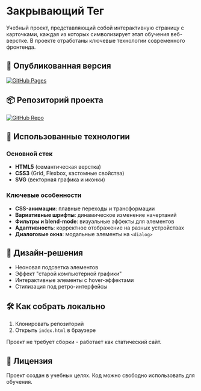 # Закрывающий Тег

Учебный проект, представляющий собой интерактивную страницу с карточками, каждая из которых символизирует этап обучения веб-верстке. В проекте отработаны ключевые технологии современного фронтенда.

## 🚀 Опубликованная версия
[![GitHub Pages](https://img.shields.io/badge/-Посмотреть_сайт-222?style=for-the-badge&logo=github)](https://ledneev.github.io/zakrivayuschiy-teg-f/)

## 📦 Репозиторий проекта
[![GitHub Repo](https://img.shields.io/badge/-Исходный_код-222?style=for-the-badge&logo=github)](https://github.com/ledneev/zakrivayuschiy-teg-f)

## 🔧 Использованные технологии

### Основной стек
- **HTML5** (семантическая верстка)
- **CSS3** (Grid, Flexbox, кастомные свойства)
- **SVG** (векторная графика и иконки)

### Ключевые особенности
- **CSS-анимации**: плавные переходы и трансформации
- **Вариативные шрифты**: динамическое изменение начертаний
- **Фильтры и blend-mode**: визуальные эффекты для элементов
- **Адаптивность**: корректное отображение на разных устройствах
- **Диалоговые окна**: модальные элементы на `<dialog>`

## 🎨 Дизайн-решения
- Неоновая подсветка элементов
- Эффект "старой компьютерной графики"
- Интерактивные элементы с hover-эффектами
- Стилизация под ретро-интерфейсы

## 🛠 Как собрать локально
1. Клонировать репозиторий
2. Открыть `index.html` в браузере

Проект не требует сборки - работает как статический сайт.

## 📝 Лицензия
Проект создан в учебных целях. Код можно свободно использовать для обучения.